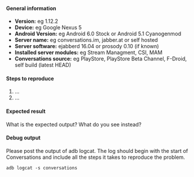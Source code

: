 #### General information

* **Version:** eg 1.12.2
* **Device:** eg Google Nexus 5
* **Android Version:** eg Android 6.0 Stock or Android 5.1 Cyanogenmod
* **Server name:** eg conversations.im, jabber.at or self hosted
* **Server software:** ejabberd 16.04 or prosody 0.10 (if known)
* **Installed server modules:** eg Stream Managment, CSI, MAM
* **Conversations source:** eg PlayStore, PlayStore Beta Channel, F-Droid, self build (latest HEAD)


#### Steps to reproduce

1. …
2. …


#### Expected result

What is the expected output? What do you see instead?


#### Debug output

Please post the output of adb logcat. The log should begin with the start of Conversations and include all the
steps it takes to reproduce the problem.

````
adb logcat -s conversations
````
